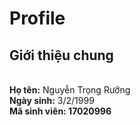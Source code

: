 <h1>Profile</h1>
<h2>Giới thiệu chung</h2>
<br><strong>Họ tên:</strong> Nguyễn Trọng Rưỡng
<br><strong>Ngày sinh:</strong> 3/2/1999
<br><strong>Mã sinh viên:<strong> 17020996
